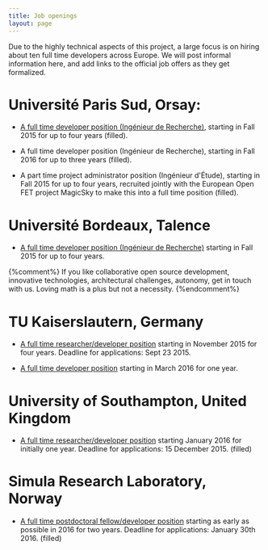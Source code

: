 ```yaml
---
title: Job openings
layout: page
---
```


Due to the highly technical aspects of this project, a large focus is
on hiring about ten full time developers across Europe. We will post
informal information here, and add links to the official job offers as
they get formalized.

# Université Paris Sud, Orsay:

- [A full time developer position (Ingénieur de Recherche)](http://opendreamkit.org/2015/05/22/developer-position-paris-sud),
  starting in Fall 2015 for up to four years (filled).

- A full time developer position (Ingénieur de Recherche), starting
  in Fall 2016 for up to three years (filled).

- A part time project administrator position (Ingénieur d'Étude),
  starting in Fall 2015 for up to four years, recruited jointly with
  the European Open FET project MagicSky to make this into a full time
  position (filled).


# Université Bordeaux, Talence

- [A full time developer position (Ingénieur de Recherche)](http://opendreamkit.org/2015/05/29/developer-position-bordeaux)
  starting in Fall 2015 for up to four years.

{%comment%}
If you like collaborative open source development, innovative
technologies, architectural challenges, autonomy, get in touch with
us. Loving math is a plus but not a necessity.
{%endcomment%}

# TU Kaiserslautern, Germany

- [A full time researcher/developer position](http://opendreamkit.org/2015/07/01/developer-position-kaiserslautern)
  starting in November 2015 for four years. Deadline for applications: Sept 23 2015.

- [A full time developer position](http://opendreamkit.org/2015/07/01/developer-position2-kaiserslautern)
  starting in March 2016 for one year.

# University of Southampton, United Kingdom

- [A full time researcher/developer position](https://jobs.soton.ac.uk/Vacancy.aspx?ref=657815AK)
  starting January 2016 for initially one year. Deadline for applications: 15 December 2015. (filled)


# Simula Research Laboratory, Norway

- [A full time postdoctoral fellow/developer position](http://m.finn.no/job/fulltime/ad.html?finnkode=69302480&orgId=274233842&ref=fas)
  starting as early as possible in 2016 for two years. Deadline for
  applications: January 30th 2016. (filled)
